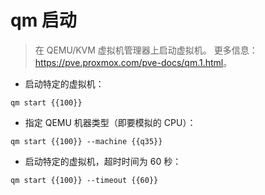 # qm 启动

> 在 QEMU/KVM 虚拟机管理器上启动虚拟机。
> 更多信息：<https://pve.proxmox.com/pve-docs/qm.1.html>。

- 启动特定的虚拟机：

`qm start {{100}}`

- 指定 QEMU 机器类型（即要模拟的 CPU）：

`qm start {{100}} --machine {{q35}}`

- 启动特定的虚拟机，超时时间为 60 秒：

`qm start {{100}} --timeout {{60}}`